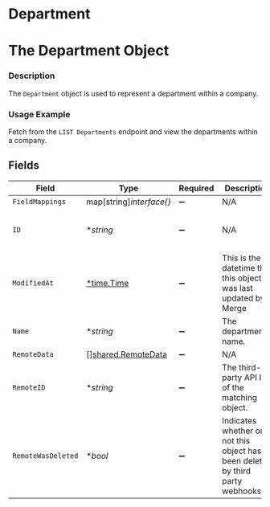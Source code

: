 # Department

# The Department Object
### Description
The `Department` object is used to represent a department within a company.
### Usage Example
Fetch from the `LIST Departments` endpoint and view the departments within a company.


## Fields

| Field                                                                          | Type                                                                           | Required                                                                       | Description                                                                    | Example                                                                        |
| ------------------------------------------------------------------------------ | ------------------------------------------------------------------------------ | ------------------------------------------------------------------------------ | ------------------------------------------------------------------------------ | ------------------------------------------------------------------------------ |
| `FieldMappings`                                                                | map[string]*interface{}*                                                       | :heavy_minus_sign:                                                             | N/A                                                                            | [object Object]                                                                |
| `ID`                                                                           | **string*                                                                      | :heavy_minus_sign:                                                             | N/A                                                                            | 5b3c1341-a20f-4e51-b72c-f3830a16c97b                                           |
| `ModifiedAt`                                                                   | [*time.Time](https://pkg.go.dev/time#Time)                                     | :heavy_minus_sign:                                                             | This is the datetime that this object was last updated by Merge                | 2021-10-16T00:00:00Z                                                           |
| `Name`                                                                         | **string*                                                                      | :heavy_minus_sign:                                                             | The department's name.                                                         | Engineering                                                                    |
| `RemoteData`                                                                   | [][shared.RemoteData](../../models/shared/remotedata.md)                       | :heavy_minus_sign:                                                             | N/A                                                                            | [object Object]                                                                |
| `RemoteID`                                                                     | **string*                                                                      | :heavy_minus_sign:                                                             | The third-party API ID of the matching object.                                 | 23456                                                                          |
| `RemoteWasDeleted`                                                             | **bool*                                                                        | :heavy_minus_sign:                                                             | Indicates whether or not this object has been deleted by third party webhooks. |                                                                                |